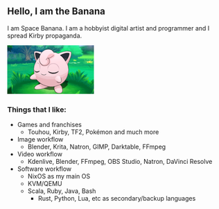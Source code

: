 ## Hello, I am the Banana
I am Space Banana. I am a hobbyist digital artist and programmer and I spread Kirby propaganda.

<img src="jigglypuff%202.png" width="200" />

### Things that I like:
- Games and franchises
  - Touhou, Kirby, TF2, Pokémon and much more
- Image workflow
  - Blender, Krita, Natron, GIMP, Darktable, FFmpeg
- Video workflow
  - Kdenlive, Blender, FFmpeg, OBS Studio, Natron, DaVinci Resolve
- Software workflow
  - NixOS as my main OS
  - KVM/QEMU
  - Scala, Ruby, Java, Bash
    - Rust, Python, Lua, etc as secondary/backup languages
